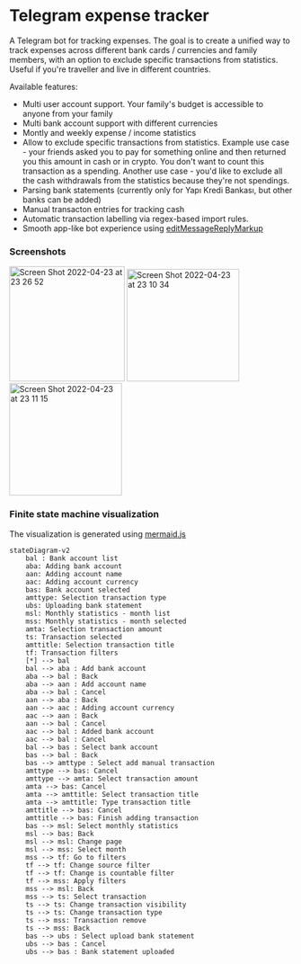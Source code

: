 # Telegram expense tracker

A Telegram bot for tracking expenses. The goal is to create a unified way to track expenses across different bank cards / currencies and family members,  with an option to exclude specific transactions from statistics. Useful if you're traveller and live in different countries.

Available features:
- Multi user account support. Your family's budget is accessible to anyone from your family
- Multi bank account support with different currencies
- Montly and weekly expense / income statistics
- Allow to exclude specific transactions from statistics. Example use case - your friends asked you to pay for something online and then returned you this amount in cash or in crypto. You don't want to count this transaction as a spending. Another use case - you'd like to exclude all the cash withdrawals from the statistics because they're not spendings.
- Parsing bank statements (currently only for Yapı Kredi Bankası, but other banks can be added)
- Manual transacton entries for tracking cash
- Automatic transaction labelling via regex-based import rules.
- Smooth app-like bot experience using [editMessageReplyMarkup](https://core.telegram.org/bots/api#editmessagereplymarkup)

### Screenshots

<div float="left">
<img width="205" alt="Screen Shot 2022-04-23 at 23 26 52" src="https://user-images.githubusercontent.com/22447849/164944999-b32acb46-cb23-4d6d-b128-64c5b47b0239.png">
<img width="200" alt="Screen Shot 2022-04-23 at 23 10 34" src="https://user-images.githubusercontent.com/22447849/164944660-5bd8b731-0fbf-4ab4-b73b-3cab46a89d28.png">
<img width="200" alt="Screen Shot 2022-04-23 at 23 11 15" src="https://user-images.githubusercontent.com/22447849/164944648-9e483011-d590-4d3d-abdf-553f138e52cf.png">
</p>

### Finite state machine visualization

The visualization is generated using [mermaid.js](https://github.blog/2022-02-14-include-diagrams-markdown-files-mermaid/)
```mermaid
stateDiagram-v2
    bal : Bank account list
    aba: Adding bank account
    aan: Adding account name
    aac: Adding account currency
    bas: Bank account selected
    amttype: Selection transaction type
    ubs: Uploading bank statement
    msl: Monthly statistics - month list
    mss: Monthly statistics - month selected
    amta: Selection transaction amount
    ts: Transaction selected
    amttitle: Selection transaction title
    tf: Transaction filters
    [*] --> bal 
    bal --> aba : Add bank account
    aba --> bal : Back
    aba --> aan : Add account name
    aba --> bal : Cancel
    aan --> aba : Back
    aan --> aac : Adding account currency
    aac --> aan : Back
    aan --> bal : Cancel
    aac --> bal : Added bank account
    aac --> bal : Cancel
    bal --> bas : Select bank account
    bas --> bal : Back
    bas --> amttype : Select add manual transaction
    amttype --> bas: Cancel
    amttype --> amta: Select transaction amount
    amta --> bas: Cancel
    amta --> amttitle: Select transaction title
    amta --> amttitle: Type transaction title
    amttitle --> bas: Cancel
    amttitle --> bas: Finish adding transaction
    bas --> msl: Select monthly statistics
    msl --> bas: Back
    msl --> msl: Change page
    msl --> mss: Select month
    mss --> tf: Go to filters
    tf --> tf: Change source filter
    tf --> tf: Change is countable filter
    tf --> mss: Apply filters
    mss --> msl: Back
    mss --> ts: Select transaction
    ts --> ts: Change transaction visibility
    ts --> ts: Change transaction type 
    ts --> mss: Transaction remove
    ts --> mss: Back
    bas --> ubs : Select upload bank statement
    ubs --> bas : Cancel
    ubs --> bas : Bank statement uploaded    
    
```
